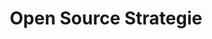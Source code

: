 ---
slug: "/grundlagen/oss-strategie"
title: "Open Source Strategie"
category: "Grundlagen"
sorting: 5
presentation: "https://onedrive.live.com/embed?cid=77FF6CBF13D23430&resid=77FF6CBF13D23430%21108889&authkey=AFGyc9RVejMyY6k&em=2&wdAr=1.7777777777777777"
sources:
    - title: 'I. Varley, G. Martin, J. Beda, S. Novotny, C. Aniszczyk, L. Faraone, J. Jagielski: "Setting an Open Source Strategy", aufgerufen am 06.05.2022'
      url: 'https://www.linuxfoundation.org/tools/setting-an-open-source-strategy/'
    - title: 'B. Weinberg: "The Essentials of Open Source Strategy and Governance", aufgerufen am 06.05.2022'
      url: 'https://web.archive.org/web/20170530155802/http://blog.blackducksoftware.com/the-essentials-of-open-source-strategy-and-governance/'
questions:
    - question: 'Welche Szenarien sollten innhalb Governance der IT-Strategie berücksichtigt werden?'
      options: 
        - text: 'Die bloße Verwendung einer OS-Anwendungssoftware im Unternehmen'
        - text: 'Das schreiben einer eigenen Awednung, die eine OS-Softwarekomponente enthält'
        - text: 'Das bereitstellen einer Funktion zu einer OS-Software, die im Unternhemen genutzt wird'
      correct: [1, 2]
    - question: 'Welches sind mögliche Vorteile bei der Einführung einer IT-Stragetie im Unternehmen?'
      options: 
        - text: 'Mitarbeiter werden besser der Nutzung bei OS-Programmen, wie Open Office, unterstützt'
        - text: 'Mitarbeiter verstehen, warum Software im Unternhemen Open Source entwickelt werden soll'
        # - text: ''
      correct: [1, 2]
---